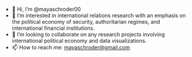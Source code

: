 - 👋 Hi, I’m @mayaschroder00
- 👀 I’m interested in international relations research with an emphasis on the political economy of security, authoritarian regimes, and international financial institutions.
- 💞️ I’m looking to collaborate on any research projects involving international political economy and data visualizations.
- 📫 How to reach me: mayaschroder@gmail.com 

<!---
mayaschroder00/mayaschroder00 is a ✨ special ✨ repository because its `README.md` (this file) appears on your GitHub profile.
You can click the Preview link to take a look at your changes.
--->
